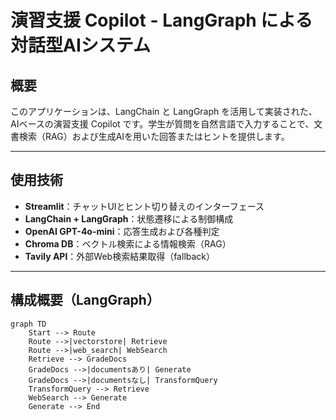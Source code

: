 # 演習支援 Copilot - LangGraph による対話型AIシステム

## 概要

このアプリケーションは、LangChain と LangGraph を活用して実装された、AIベースの演習支援 Copilot です。学生が質問を自然言語で入力することで、文書検索（RAG）および生成AIを用いた回答またはヒントを提供します。

---

## 使用技術

- **Streamlit**：チャットUIとヒント切り替えのインターフェース
- **LangChain + LangGraph**：状態遷移による制御構成
- **OpenAI GPT-4o-mini**：応答生成および各種判定
- **Chroma DB**：ベクトル検索による情報検索（RAG）
- **Tavily API**：外部Web検索結果取得（fallback）

---

## 構成概要（LangGraph）

```mermaid
graph TD
    Start --> Route
    Route -->|vectorstore| Retrieve
    Route -->|web_search| WebSearch
    Retrieve --> GradeDocs
    GradeDocs -->|documentsあり| Generate
    GradeDocs -->|documentsなし| TransformQuery
    TransformQuery --> Retrieve
    WebSearch --> Generate
    Generate --> End
